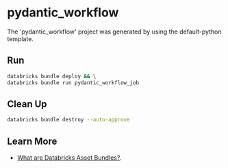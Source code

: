 # pydantic_workflow

The 'pydantic_workflow' project was generated by using the default-python template.

## Run

```bash
databricks bundle deploy && \
databricks bundle run pydantic_workflow_job
```

## Clean Up

```bash
databricks bundle destroy --auto-approve
```

## Learn More

* [What are Databricks Asset Bundles?](https://docs.databricks.com/aws/en/dev-tools/bundles).
